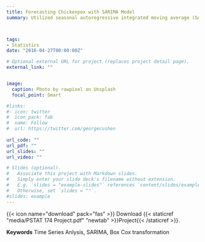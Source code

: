 ```yaml
---
title: Forecasting Chickenpox with SARIMA Model
summary: Utilized seasonal autoregressive integrated moving average (SARIMA) models to delineate disease patterns in the population over time, examined and quantified the infectious diseases, and forecasted chickenpox 12 months into the future.



tags:
- Statistics 
date: "2016-04-27T00:00:00Z"

# Optional external URL for project (replaces project detail page).
external_link: ""


image:
  caption: Photo by rawpixel on Unsplash
  focal_point: Smart

#links:
#- icon: twitter
#  icon_pack: fab
#  name: Follow
#  url: https://twitter.com/georgecushen
  
url_code: ""
url_pdf: ""
url_slides: ""
url_video: ""

# Slides (optional).
#   Associate this project with Markdown slides.
#   Simply enter your slide deck's filename without extension.
#   E.g. `slides = "example-slides"` references `content/slides/example-slides.md`.
#   Otherwise, set `slides = ""`.
#slides: example
---
```


{{< icon name="download" pack="fas" >}} Download {{< staticref "media/PSTAT 174 Project.pdf" "newtab" >}}Project{{< /staticref >}}.

**Keywords**  Time Series Anlysis, SARIMA, Box Cox transformation

